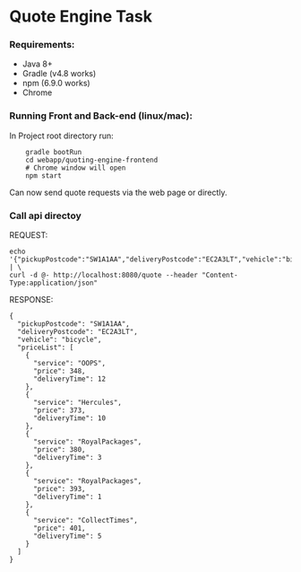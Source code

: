 # Quote Engine Task
### Requirements:
- Java 8+
- Gradle (v4.8 works)
- npm (6.9.0 works)
- Chrome
### Running Front and Back-end (linux/mac):
In Project root directory run:
```
    gradle bootRun
    cd webapp/quoting-engine-frontend
    # Chrome window will open
    npm start
```

Can now send quote requests via the web page or directly.

### Call api directoy

REQUEST:
```$xslt
echo '{"pickupPostcode":"SW1A1AA","deliveryPostcode":"EC2A3LT","vehicle":"bicycle"}' | \
curl -d @- http://localhost:8080/quote --header "Content-Type:application/json"
```

RESPONSE:
```$xslt
{
  "pickupPostcode": "SW1A1AA",
  "deliveryPostcode": "EC2A3LT",
  "vehicle": "bicycle",
  "priceList": [
    {
      "service": "OOPS",
      "price": 348,
      "deliveryTime": 12
    },
    {
      "service": "Hercules",
      "price": 373,
      "deliveryTime": 10
    },
    {
      "service": "RoyalPackages",
      "price": 380,
      "deliveryTime": 3
    },
    {
      "service": "RoyalPackages",
      "price": 393,
      "deliveryTime": 1
    },
    {
      "service": "CollectTimes",
      "price": 401,
      "deliveryTime": 5
    }
  ]
}
```
